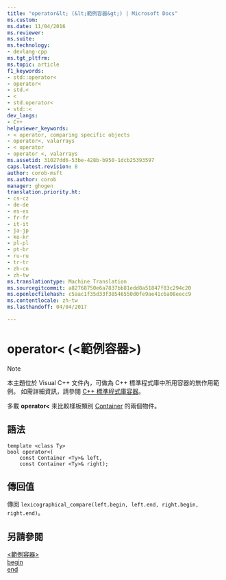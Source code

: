 ```yaml
---
title: "operator&lt; (&lt;範例容器&gt;) | Microsoft Docs"
ms.custom: 
ms.date: 11/04/2016
ms.reviewer: 
ms.suite: 
ms.technology:
- devlang-cpp
ms.tgt_pltfrm: 
ms.topic: article
f1_keywords:
- std::operator<
- operator<
- std.<
- <
- std.operator<
- std::<
dev_langs:
- C++
helpviewer_keywords:
- < operator, comparing specific objects
- operator<, valarrays
- < operator
- operator <, valarrays
ms.assetid: 31027dd6-53be-428b-b950-1dcb25393597
caps.latest.revision: 8
author: corob-msft
ms.author: corob
manager: ghogen
translation.priority.ht:
- cs-cz
- de-de
- es-es
- fr-fr
- it-it
- ja-jp
- ko-kr
- pl-pl
- pt-br
- ru-ru
- tr-tr
- zh-cn
- zh-tw
ms.translationtype: Machine Translation
ms.sourcegitcommit: a82768750e6a7837bb81edd8a51847f83c294c20
ms.openlocfilehash: c5aac1f35d33f38546550d0fe9ae41c6a08eecc9
ms.contentlocale: zh-tw
ms.lasthandoff: 04/04/2017

---
```

# <a name="operatorlt-ltsample-containergt"></a>operator&lt; (&lt;範例容器&gt;)
> [!NOTE]
>  本主題位於 Visual C++ 文件內，可做為 C++ 標準程式庫中所用容器的無作用範例。 如需詳細資訊，請參閱 [C++ 標準程式庫容器](../standard-library/stl-containers.md)。  
  
 多載 **operator<** 來比較樣板類別 [Container](../standard-library/sample-container-class.md) 的兩個物件。  
  
## <a name="syntax"></a>語法  
  
```  
template <class Ty>  
bool operator<(
    const Container <Ty>& left,  
    const Container <Ty>& right);
```  
  
## <a name="return-value"></a>傳回值  
 傳回 `lexicographical_compare(left.begin, left.end, right.begin, right.end)`。  
  
## <a name="see-also"></a>另請參閱  
[\<範例容器>](../standard-library/sample-container.md)  
[begin](../standard-library/container-class-begin.md)  
[end](../standard-library/container-class-end.md)  

